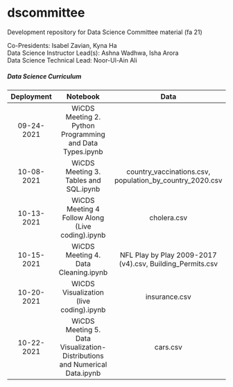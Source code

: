 # dscommittee
Development repository for Data Science Committee material (fa 21)

Co-Presidents: Isabel Zavian, Kyna Ha <br />
Data Science Instructor Lead(s): Ashna Wadhwa, Isha Arora <br />
Data Science Technical Lead: Noor-Ul-Ain Ali <br />

##### Data Science Curriculum

| Deployment | Notebook  | Data  |
| :---:      | :-:       | :-: |
| 09-24-2021 | WiCDS Meeting 2. Python Programming and Data Types.ipynb |  |
| 10-08-2021 | WiCDS Meeting 3. Tables and SQL.ipynb | country_vaccinations.csv, population_by_country_2020.csv |
| 10-13-2021 | WiCDS Meeting 4 Follow Along (Live coding).ipynb | cholera.csv |
| 10-15-2021 | WiCDS Meeting 4. Data Cleaning.ipynb | NFL Play by Play 2009-2017 (v4).csv, Building_Permits.csv |
| 10-20-2021 | WICDS Visualization (live coding).ipynb | insurance.csv |
| 10-22-2021 | WiCDS Meeting 5. Data Visualization- Distributions and Numerical Data.ipynb | cars.csv |
